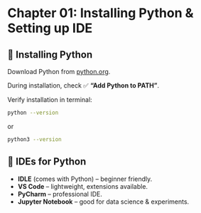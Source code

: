 # Chapter 01: Installing Python & Setting up IDE

## 🔹 Installing Python
Download Python from [python.org](https://www.python.org).

During installation, check ✅ **“Add Python to PATH”**.

Verify installation in terminal:

```bash
python --version
````

or

```bash
python3 --version
```

## 🔹 IDEs for Python

* **IDLE** (comes with Python) – beginner friendly.
* **VS Code** – lightweight, extensions available.
* **PyCharm** – professional IDE.
* **Jupyter Notebook** – good for data science & experiments.


